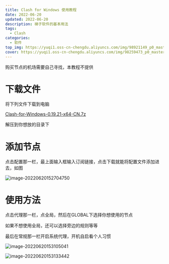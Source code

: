 ```yaml
---
title: Clash for Windows 使用教程
date: 2022-06-20
updated: 2022-06-20
description: 梯子软件的基本用法
tags: 
  - Clash
categories: 
  - 软件
top_img: https://yuqi1.oss-cn-chengdu.aliyuncs.com/img/98921149_p0_master1200.jpg
cover: https://yuqi1.oss-cn-chengdu.aliyuncs.com/img/98259473_p0_master1200.jpg
---
```



购买节点的机场需要自己寻找，本教程不提供

# 下载文件

将下列文件下载到电脑

[Clash-for-Windows-0.19.21-x64-CN.7z](https://yuqi1.oss-cn-chengdu.aliyuncs.com/Clash-for-Windows-0.19.21-x64-CN.7z)

解压到你想放的目录下

# 添加节点

点击配置那一栏，最上面输入框输入订阅链接，点击下载就能将配置文件添加进去，如图

![image-20220620152704750](https://yuqi1.oss-cn-chengdu.aliyuncs.com/img/image-20220620152704750.png)



# 使用方法

点击代理那一栏，点全局，然后在GLOBAL下选择你想使用的节点

如果不想使用全局，还可以选择旁边的规则等等

最后在常规那一栏开启系统代理，开机自启看个人习惯

![image-20220620153105041](https://yuqi1.oss-cn-chengdu.aliyuncs.com/img/image-20220620153105041.png)

![image-20220620153133442](https://yuqi1.oss-cn-chengdu.aliyuncs.com/img/image-20220620153133442.png)
